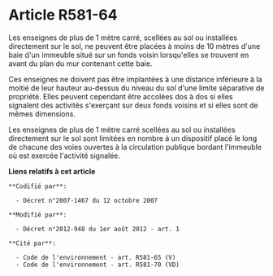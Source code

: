 # Article R581-64

Les enseignes de plus de 1 mètre carré, scellées au sol ou installées directement sur le sol, ne peuvent être placées à moins
de 10 mètres d'une baie d'un immeuble situé sur un fonds voisin lorsqu'elles se trouvent en avant du plan du mur contenant
cette baie.

Ces enseignes ne doivent pas être implantées à une distance inférieure à la moitié de leur hauteur au-dessus du niveau du sol
d'une limite séparative de propriété. Elles peuvent cependant être accolées dos à dos si elles signalent des activités
s'exerçant sur deux fonds voisins et si elles sont de mêmes dimensions.

Les enseignes de plus de 1 mètre carré scellées au sol ou installées directement sur le sol sont limitées en nombre à un
dispositif placé le long de chacune des voies ouvertes à la circulation publique bordant l'immeuble où est exercée l'activité
signalée.

**Liens relatifs à cet article**

	**Codifié par**:

	  - Décret n°2007-1467 du 12 octobre 2007

	**Modifié par**:

	  - Décret n°2012-948 du 1er août 2012 - art. 1

	**Cité par**:

	  - Code de l'environnement - art. R581-65 (V)
	  - Code de l'environnement - art. R581-70 (VD)
